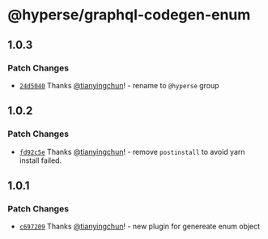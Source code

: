 # @hyperse/graphql-codegen-enum

## 1.0.3

### Patch Changes

- [`24d5040`](https://github.com/hyperse-io/graphql-codegen-enum/commit/24d50407dc438e8471f5c3bc0d14ccf3d8611537) Thanks [@tianyingchun](https://github.com/tianyingchun)! - rename to `@hyperse` group

## 1.0.2

### Patch Changes

- [`fd92c5e`](https://github.com/hyperse-io/graphql-codegen-enum/commit/fd92c5e2474f93241f9eca907014dce9a2e926cc) Thanks [@tianyingchun](https://github.com/tianyingchun)! - remove `postinstall` to avoid yarn install failed.

## 1.0.1

### Patch Changes

- [`c697209`](https://github.com/hyperse-io/graphql-codegen-enum/commit/c697209b372a11121c89f16145e9ad0803ca572f) Thanks [@tianyingchun](https://github.com/tianyingchun)! - new plugin for genereate enum object
